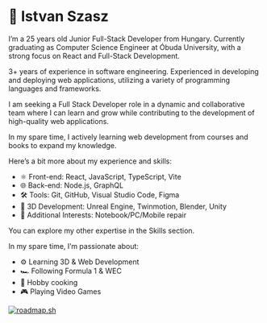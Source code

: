 # 🤵 Istvan Szasz

I’m a 25 years old Junior Full-Stack Developer from Hungary. Currently graduating as Computer Science Engineer at Óbuda University, with a strong focus on React and Full-Stack Development. 

3+ years of experience in software engineering. Experienced in developing and deploying web applications, utilizing a variety of programming languages and frameworks.

I am seeking a Full Stack Developer role in a dynamic and collaborative team where I can learn and grow while contributing to the development of high-quality web applications.

In my spare time, I actively learning web development from courses and books to expand my knowledge.

Here’s a bit more about my experience and skills:

- ⚛️ Front-end: React, JavaScript, TypeScript, Vite
- 🌐 Back-end: Node.js, GraphQL
- 🛠️ Tools: Git, GitHub, Visual Studio Code, Figma
- 🌱 3D Development: Unreal Engine, Twinmotion, Blender, Unity
- 🔧 Additional Interests: Notebook/PC/Mobile repair

You can explore my other expertise in the Skills section.

In my spare time, I’m passionate about:
- ⚙️ Learning 3D & Web Development
- 🏎️ Following Formula 1 & WEC
- 🍳 Hobby cooking
- 🎮 Playing Video Games

<p align="left">
<a href="https://roadmap.sh"><img src="https://roadmap.sh/card/tall/66b1d583d9896b3d1411b835?variant=dark" alt="roadmap.sh"/></a>
